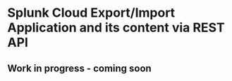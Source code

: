 # Splunk Cloud Export/Import Application and its content via REST API

## Work in progress - coming soon
